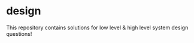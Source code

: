 # design
This repository contains solutions for low level &amp; high level system design questions!
